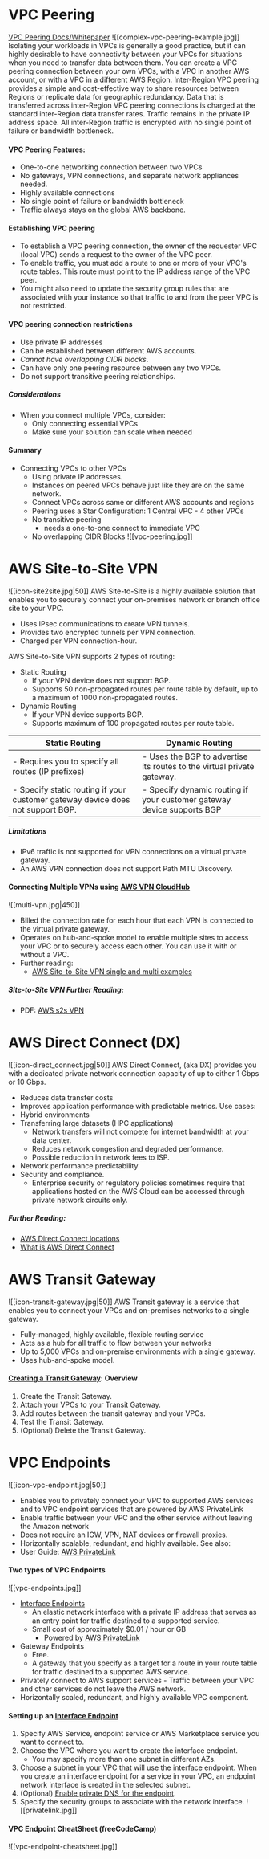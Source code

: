 # VPC Peering
[VPC Peering Docs/Whitepaper](https://docs.aws.amazon.com/whitepapers/latest/aws-vpc-connectivity-options/vpc-peering.html)
![[complex-vpc-peering-example.jpg]]
Isolating your workloads in VPCs is generally a good practice, but it can highly desirable to have connectivity between your VPCs for situations when you need to transfer data between them.
You can create a VPC peering connection between your own VPCs, with a VPC in another AWS account, or with a VPC in a different AWS Region. Inter-Region VPC peering provides a simple and cost-effective way to share resources between Regions or replicate data for geographic redundancy. Data that is transferred across inter-Region VPC peering connections is charged at the standard inter-Region data transfer rates.
Traffic remains in the private IP address space. All inter-Region traffic is encrypted with no single point of failure or bandwidth bottleneck.
#### VPC Peering Features:
- One-to-one networking connection between two VPCs
- No gateways, VPN connections, and separate network appliances needed.
- Highly available connections
- No single point of failure or bandwidth bottleneck
- Traffic always stays on the global AWS backbone.
#### Establishing VPC peering
- To establish a VPC peering connection, the owner of the requester VPC (local VPC) sends a request to the owner of the VPC peer.
- To enable traffic, you must add a route to one or more of your VPC's route tables. This route must point to the IP address range of the VPC peer.
- You might also need to update the security group rules that are associated with your instance so that traffic to and from the peer VPC is not restricted.
#### VPC peering connection restrictions
- Use private IP addresses
- Can be established between different AWS accounts.
- *Cannot have overlapping CIDR blocks*.
- Can have only one peering resource between any two VPCs.
- Do not support transitive peering relationships.
##### Considerations
- When you connect multiple VPCs, consider:
	- Only connecting essential VPCs
	- Make sure your solution can scale when needed
#### Summary
- Connecting VPCs to other VPCs
	- Using private IP addresses.
	- Instances on peered VPCs behave just like they are on the same network.
	- Connect VPCs across same or different AWS accounts and regions
	- Peering uses a Star Configuration: 1 Central VPC - 4 other VPCs
	- No transitive peering
		- needs a one-to-one connect to immediate VPC
	- No overlapping CIDR Blocks
![[vpc-peering.jpg]]
# AWS Site-to-Site VPN
![[icon-site2site.jpg\|50]] 
AWS Site-to-Site is a highly available solution that enables you to securely connect your on-premises network or branch office site to your VPC.
- Uses IPsec communications to create VPN tunnels.
- Provides two encrypted tunnels per VPN connection.
- Charged per VPN connection-hour.

AWS Site-to-Site VPN supports 2 types of routing:
- Static Routing
	- If your VPN device does not support BGP.
	- Supports 50 non-propagated routes per route table by default, up to a maximum of 1000 non-propagated routes.
- Dynamic Routing
	- If your VPN device supports BGP.
	- Supports maximum of 100 propagated routes per route table.

| Static Routing                                                                 | Dynamic Routing                                                        |
| ------------------------------------------------------------------------------ | ---------------------------------------------------------------------- |
| - Requires you to specify all routes (IP prefixes)                             | - Uses the BGP to advertise its routes to the virtual private gateway. |
| - Specify static routing if your customer gateway device does not support BGP. | - Specify dynamic routing if your customer gateway device supports BGP |
##### Limitations
- IPv6 traffic is not supported for VPN connections on a virtual private gateway.
- An AWS VPN connection does not support Path MTU Discovery.
#### Connecting Multiple VPNs using [AWS VPN CloudHub](https://docs.aws.amazon.com/vpn/latest/s2svpn/VPN_CloudHub.html)
![[multi-vpn.jpg|450]]
- Billed the connection rate for each hour that each VPN is connected to the virtual private gateway.
- Operates on hub-and-spoke model to enable multiple sites to access your VPC or to securely access each other. You can use it with or without a VPC.
- Further reading:
	- [AWS Site-to-Site VPN single and multi examples](https://docs.aws.amazon.com/vpn/latest/s2svpn/Examples.html)
##### Site-to-Site VPN Further Reading: 
- PDF: [AWS s2s VPN](https://docs.aws.amazon.com/pdfs/whitepapers/latest/aws-vpc-connectivity-options/aws-vpc-connectivity-options.pdf#aws-site-to-site-vpn)
# AWS Direct Connect (DX)
![[icon-direct_connect.jpg|50]]
AWS Direct Connect, (aka DX) provides you with a dedicated private network connection capacity of up to either 1 Gbps or 10 Gbps.
- Reduces data transfer costs
- Improves application performance with predictable metrics.
Use cases:
- Hybrid environments
- Transferring large datasets (HPC applications)
	- Network transfers will not compete for internet bandwidth at your data center.
	- Reduces network congestion and degraded performance.
	- Possible reduction in network fees to ISP.
- Network performance predictability
- Security and compliance.
	- Enterprise security or regulatory policies sometimes require that applications hosted on the AWS Cloud can be accessed through private network circuits only.
##### Further Reading:
- [AWS Direct Connect locations](https://aws.amazon.com/directconnect/locations/)
- [What is AWS Direct Connect](https://docs.aws.amazon.com/directconnect/latest/UserGuide/Welcome.html)
# AWS Transit Gateway
![[icon-transit-gateway.jpg|50]]
AWS Transit gateway is a service that enables you to connect your VPCs and on-premises networks to a single gateway.
- Fully-managed, highly available, flexible routing service
- Acts as a hub for all traffic to flow between your networks
- Up to 5,000 VPCs and on-premise environments with a single gateway.
- Uses hub-and-spoke model.
#### [Creating a Transit Gateway](https://docs.aws.amazon.com/vpc/latest/tgw/tgw-getting-started.html): Overview
1. Create the Transit Gateway.
2. Attach your VPCs to your Transit Gateway.
3. Add routes between the transit gateway and your VPCs.
4. Test the Transit Gateway.
5.  (Optional) Delete the Transit Gateway.
# VPC Endpoints
![[icon-vpc-endpoint.jpg|50]]
- Enables you to privately connect your VPC to supported AWS services and to VPC endpoint services that are powered by AWS PrivateLink
- Enable traffic between your VPC and the other service without leaving the Amazon network
- Does not require an IGW, VPN, NAT devices or firewall proxies.
- Horizontally scalable, redundant, and highly available.
See also: 
- User Guide: [AWS PrivateLink](https://docs.aws.amazon.com/vpc/latest/userguide/endpoint-services-overview.html)
#### Two types of VPC Endpoints
![[vpc-endpoints.jpg]]
- [Interface Endpoints](https://docs.aws.amazon.com/vpc/latest/privatelink/concepts.html)
	- An elastic network interface with a private IP address that serves as an entry point for traffic destined to a supported service.
	- Small cost of approximately $0.01 / hour or GB
		- Powered by [AWS PrivateLink](https://aws.amazon.com/privatelink/pricing/)
- Gateway Endpoints
	- Free.
	- A gateway that you specify as a target for a route in your route table for traffic destined to a supported AWS service.
- Privately connect to AWS support services - Traffic between your VPC and other services do not leave the AWS network.
- Horizontally scaled, redundant, and highly available VPC component.
#### Setting up an [Interface Endpoint](https://docs.aws.amazon.com/vpc/latest/privatelink/create-interface-endpoint.html#create-interface-endpoint)
1. Specify AWS Service, endpoint service or AWS Marketplace service you want to connect to.
2. Choose the VPC where you want to create the interface endpoint.
	- You may specify more than one subnet in different AZs.
3. Choose a subnet in your VPC that will use the interface endpoint. When you create an interface endpoint for a service in your VPC, an endpoint network interface is created in the selected subnet.
4. (Optional) [Enable private DNS for the endpoint](https://docs.aws.amazon.com/vpc/latest/privatelink/create-interface-endpoint.html#vpce-private-dns).
5. Specify the security groups to associate with the network interface.
![[privatelink.jpg]]
#### VPC Endpoint CheatSheet (freeCodeCamp)
![[vpc-endpoint-cheatsheet.jpg]]